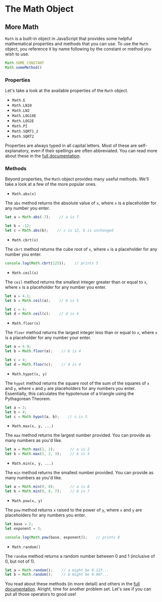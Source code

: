 # The Math Object

## More Math

`Math` is a built-in object in JavaScript that provides some helpful mathematical properties and methods that you can use. To use the `Math` object, you reference it by name following by the constant or method you wish to use.

```javascript
Math.SOME_CONSTANT
Math.someMethod()
```

### Properties

Let's take a look at the available properties of the `Math` object.

* `Math.E`
* `Math.LN10`
* `Math.LN2`
* `Math.LOG10E`
* `Math.LOG2E`
* `Math.PI`
* `Math.SQRT1_2`
* `Math.SQRT2`

Properties are always typed in all capital letters. Most of these are self-explanatory, even if their spellings are often abbreviated. You can read more about these in the [full documentation](https://developer.mozilla.org/en-US/docs/Web/JavaScript/Reference/Global_Objects/Math#Static_properties).

### Methods

Beyond properties, the `Math` object provides many useful methods. We'll take a look at a few of the more popular ones.

* `Math.abs(x)`

The `abs` method returns the absolute value of `x`, where `x` is a placeholder for any number you enter.

```javascript
let a = Math.abs(-7);    // a is 7

let b = -12;
let c = Math.abs(b);    // c is 12, b is unchanged
```

* `Math.cbrt(x)`

The `cbrt` method returns the cube root of `x`, where `x` is a placeholder for any number you enter.

```javascript
console.log(Math.cbrt(125));    // prints 5
```

* `Math.ceil(x)`

The `ceil` method returns the smallest integer greater than or equal to `x`, where `x` is a placeholder for any number you enter.

```javascript
let a = 4.1;
let b = Math.ceil(a);    // b is 5

let c = 4;
let d = Math.ceil(c);    // d is 4
```

* `Math.floor(x)`

The `floor` method returns the largest integer less than or equal to `x`, where `x` is a placeholder for any number your enter.

```javascript
let a = 4.9;
let b = Math.floor(a);    // b is 4

let c = 4;
let d = Math.floor(c);    // d is 4
```

* `Math.hypot(x, y)`

The `hypot` method returns the square root of the sum of the squares of `x` and `y`, where `x` and `y` are placeholders for any numbers you enter. Essentially, this calculates the hypotenuse of a triangle using the Pythagorean Theorem.

```javascript
let a = 3;
let b = 4;
let c = Math.hypot(a, b);    // c is 5
```

* `Math.max(x, y, ...)`

The `max` method returns the largest number provided. You can provide as many numbers as you'd like.

```javascript
let a = Math.max(1, 2);       // a is 2
let b = Math.max(1, 2, 3);    // b is 3
```

* `Math.min(x, y, ...)`

The `min` method returns the smallest number provided. You can provide as many numbers as you'd like.

```javascript
let a = Math.min(9, 8);       // a is 8
let b = Math.min(9, 8, 7);    // b is 7
```

* `Math.pow(x, y)`

The `pow` method returns `x` raised to the power of `y`, where `x` and `y` are placeholders for any numbers you enter.

```javascript
let base = 2;
let exponent = 3;

console.log(Math.pow(base, exponent));    // prints 8
```

* `Math.random()`

The `random` method returns a random number between 0 and 1 \(inclusive of 0, but not of 1\).

```javascript
let a = Math.random();    // a might be 0.123...
let b = Math.random();    // b might be 0.987...
```

You read about these methods \(in more detail\) and others in the [full documentation](https://developer.mozilla.org/en-US/docs/Web/JavaScript/Reference/Global_Objects/Math#Static_methods). Alright, time for another problem set. Let's see if you can put all those operators to good use!

